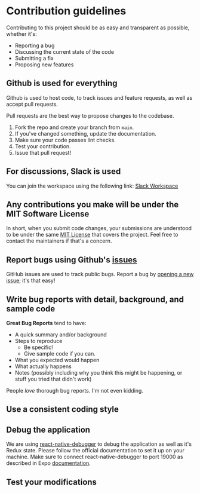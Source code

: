 # Contribution guidelines

Contributing to this project should be as easy and transparent as possible, whether it's:

- Reporting a bug
- Discussing the current state of the code
- Submitting a fix
- Proposing new features

## Github is used for everything

Github is used to host code, to track issues and feature requests, as well as accept pull requests.

Pull requests are the best way to propose changes to the codebase.

1. Fork the repo and create your branch from `main`.
2. If you've changed something, update the documentation.
3. Make sure your code passes lint checks.
4. Test your contribution.
5. Issue that pull request!

## For discussions, Slack is used

You can join the workspace using the following link: [Slack Workspace](https://join.slack.com/t/aspirebudget/shared_invite/zt-1334z8kjn-mrVbMCzZp17pu72B4Z91WQ)

## Any contributions you make will be under the MIT Software License

In short, when you submit code changes, your submissions are understood to be
under the same [MIT License](http://choosealicense.com/licenses/mit/) that
covers the project. Feel free to contact the maintainers if that's a concern.

## Report bugs using Github's [issues](../../issues)

GitHub issues are used to track public bugs.
Report a bug by [opening a new issue](../../issues/new/choose); it's that easy!

## Write bug reports with detail, background, and sample code

**Great Bug Reports** tend to have:

- A quick summary and/or background
- Steps to reproduce
  - Be specific!
  - Give sample code if you can.
- What you expected would happen
- What actually happens
- Notes (possibly including why you think this might be happening, or stuff you tried that didn't work)

People _love_ thorough bug reports. I'm not even kidding.

## Use a consistent coding style

## Debug the application

We are using [react-native-debugger](https://github.com/jhen0409/react-native-debugger)
to debug the application as well as it's Redux state.
Please follow the official documentation to set it up on your machine.
Make sure to connect react-native-debugger to port 19000 as described
in Expo [documentation](https://docs.expo.dev/workflow/debugging/#react-native-debugger).

## Test your modifications
